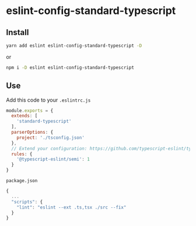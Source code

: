 
# eslint-config-standard-typescript

## Install

```bash
yarn add eslint eslint-config-standard-typescript -D
```
or

```bash
npm i -D eslint eslint-config-standard-typescript
```

## Use

Add this code to your `.eslintrc.js`

```javascript
module.exports = {
  extends: [
    'standard-typescript'
  ],
  parserOptions: {
    project: './tsconfig.json'
  },
  // Extend your configuration: https://github.com/typescript-eslint/typescript-eslint
  rules: {
    '@typescript-eslint/semi': 1
  }
}

```

`package.json`
```javascript
{
  ...
  "scripts": {
    "lint": "eslint --ext .ts,tsx ./src --fix"
  }
}
```

